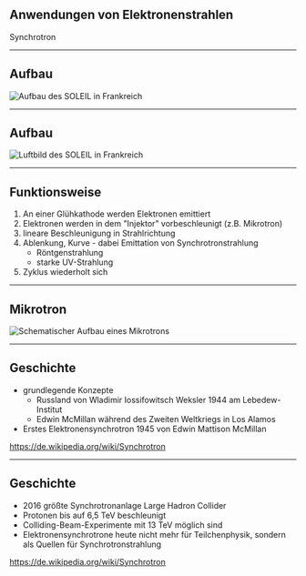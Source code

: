## Anwendungen von Elektronenstrahlen

Synchrotron

---

## Aufbau

![Aufbau des SOLEIL in Frankreich](https://upload.wikimedia.org/wikipedia/commons/6/60/Sch%C3%A9ma_de_principe_du_synchrotron.jpg)

---

## Aufbau

![Luftbild des SOLEIL in Frankreich](https://upload.wikimedia.org/wikipedia/commons/0/00/SOLEIL_le_01_juin_2005.jpg)

---

## Funktionsweise

1. An einer Glühkathode werden Elektronen emittiert
1. Elektronen werden in dem "Injektor" vorbeschleunigt (z.B. Mikrotron)
1. lineare Beschleunigung in Strahlrichtung
1. Ablenkung, Kurve - dabei Emittation von Synchrotronstrahlung
    * Röntgenstrahlung
    * starke UV-Strahlung
1. Zyklus wiederholt sich

---

## Mikrotron

![Schematischer Aufbau eines Mikrotrons](https://upload.wikimedia.org/wikipedia/commons/1/14/ClassicMicrotronSketch.svg)

---

## Geschichte

* grundlegende Konzepte 
    * Russland von Wladimir Iossifowitsch Weksler 1944 am Lebedew-Institut 
    * Edwin McMillan während des Zweiten Weltkriegs in Los Alamos
* Erstes Elektronensynchrotron 1945 von Edwin Mattison McMillan

https://de.wikipedia.org/wiki/Synchrotron

---

## Geschichte

* 2016 größte Synchrotronanlage Large Hadron Collider 
* Protonen bis auf 6,5 TeV beschleunigt
* Colliding-Beam-Experimente mit 13 TeV möglich sind
* Elektronensynchrotrone heute nicht mehr für Teilchenphysik, sondern als Quellen für Synchrotronstrahlung

https://de.wikipedia.org/wiki/Synchrotron

